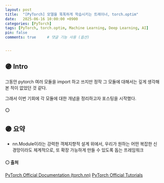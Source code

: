 ```yaml
---
layout: post
title:  "[PyTorch] 모델을 똑똑하게 학습시키는 트레이너, torch.optim"
date:   2025-06-16 10:00:00 +0900
categories: [PyTorch]
tags: [PyTorch, torch.optim, Machine Learning, Deep Learning, AI]
pin: false
comments: true     # 댓글 기능 사용 (옵션)


---
```

## 🟣 Intro
그동안 pytorch 여러 모듈을 import 하고 쓰지만 정작 그 모듈에 대해서는 깊게 생각해본 적이 없었던 것 같다.

그래서 이번 기회에 각 모듈에 대한 개념을 정리하고자 포스팅을 시작했다.

#### ⚪ 

## 🟣 요약
- nn.Module이라는 강력한 객체지향적 설계 위에서, 우리가 원하는 어떤 복잡한 신경망이라도 체계적으로, 또 확장 가능하게 만들 수 있도록 돕는 프레임워크

#### ⚪ 출처
[PyTorch Official Documentation (torch.nn)](https://pytorch.org/docs/stable/nn.html) 
[PyTorch Official Tutorials](https://pytorch.org/tutorials/)

